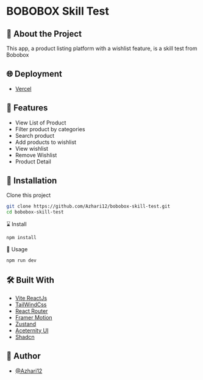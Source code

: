 
# BOBOBOX Skill Test 

## 📑 About the Project

This app, a product listing platform with a wishlist feature, is a skill test from Bobobox 
## 🌐 Deployment
- [Vercel](https://bobobox-skill-test.vercel.app/)

## 🔮 Features
- View List of Product
- Filter product by categories
- Search product
- Add products to wishlist
- View wishlist
- Remove Wishlist
- Product Detail 
 
## 🧰 Installation

Clone this project

```bash
git clone https://github.com/Azhari12/bobobox-skill-test.git
cd bobobox-skill-test
```
⌛ Install
```bash
npm install
```
🚀 Usage
```bash
npm run dev
```

## 🛠️ Built With
- [Vite ReactJs](https://vite.dev/)
- [TailWindCss](https://tailwindcss.com/)
- [React Router](https://reactrouter.com/en/main)
- [Framer Motion](https://www.framer.com/motion/)
- [Zustand](https://zustand-demo.pmnd.rs/)
- [Aceternity UI](https://ui.aceternity.com/)
- [Shadcn]([https://ui.aceternity.com/](https://ui.shadcn.com/))

## 🤖 Author

- [@Azhari12](https://github.com/Azhari12)


